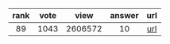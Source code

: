 
| rank | vote | view | answer | url |
|:-:|:-:|:-:|:-:|:-:|
|89|1043|2606572|10| [url](http://stackoverflow.com/questions/961632/converting-integer-to-string-in-python) |
